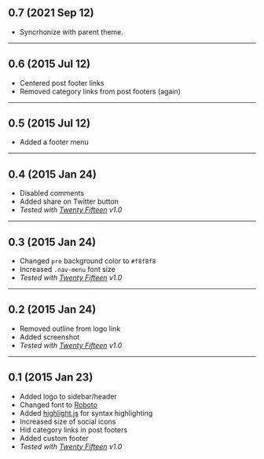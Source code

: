 ## 0.7 (2021 Sep 12)

- Syncrhonize with parent theme.

--------------------------------------------------------------------------------

## 0.6 (2015 Jul 12)

- Centered post footer links
- Removed category links from post footers (again)

--------------------------------------------------------------------------------

## 0.5 (2015 Jul 12)

- Added a footer menu

--------------------------------------------------------------------------------

## 0.4 (2015 Jan 24)

- Disabled comments
- Added share on Twitter button
- *Tested with [Twenty Fifteen](https://wordpress.org/themes/twentyfifteen) v1.0*

--------------------------------------------------------------------------------

## 0.3 (2015 Jan 24)

- Changed `pre` background color to `#f8f8f8`
- Increased `.nav-menu` font size
- *Tested with [Twenty Fifteen](https://wordpress.org/themes/twentyfifteen) v1.0*

--------------------------------------------------------------------------------

## 0.2 (2015 Jan 24)

- Removed outline from logo link
- Added screenshot
- *Tested with [Twenty Fifteen](https://wordpress.org/themes/twentyfifteen) v1.0*

--------------------------------------------------------------------------------

## 0.1 (2015 Jan 23)

- Added logo to sidebar/header
- Changed font to [Roboto](http://www.google.com/fonts/specimen/Roboto)
- Added [highlight.js](https://highlightjs.org/) for syntax highlighting
- Increased size of social icons
- Hid category links in post footers
- Added custom footer
- *Tested with [Twenty Fifteen](https://wordpress.org/themes/twentyfifteen) v1.0*
